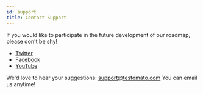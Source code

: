 ```yaml
---
id: support
title: Contact Support
---
```


If you would like to participate in the future development of our
roadmap, please don't be shy!

* [Twitter](https://twitter.com/testomatocom)
* [Facebook](https://www.facebook.com/testomato)
* [YouTube](https://www.youtube.com/user/testomatocom)

We'd love to hear your suggestions: support@testomato.com You can
email us anytime!
